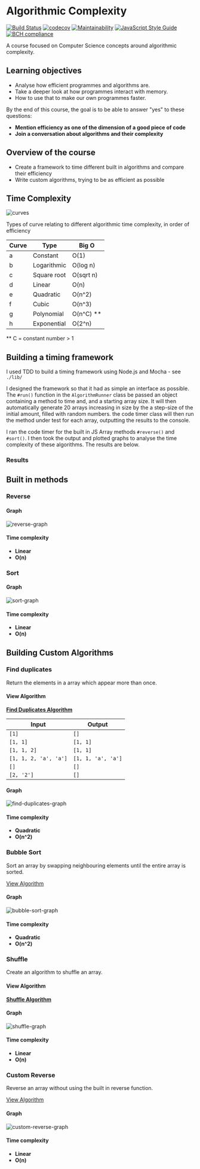 Algorithmic Complexity
======================

[![Build Status](https://travis-ci.com/AJ8GH/algorithmic-complexity.svg?branch=main)](https://travis-ci.com/AJ8GH/algorithmic-complexity) [![codecov](https://codecov.io/gh/AJ8GH/algorithmic-complexity/branch/main/graph/badge.svg?token=NIRGH88CMT)](https://codecov.io/gh/AJ8GH/algorithmic-complexity) [![Maintainability](https://api.codeclimate.com/v1/badges/632627257c17ccb5d748/maintainability)](https://codeclimate.com/github/AJ8GH/algorithmic-complexity/maintainability) [![JavaScript Style Guide](https://img.shields.io/badge/code_style-standard-brightgreen.svg)](https://standardjs.com) [![BCH compliance](https://bettercodehub.com/edge/badge/AJ8GH/algorithmic-complexity?branch=main)](https://bettercodehub.com/)


A course focused on Computer Science concepts around algorithmic complexity.

## Learning objectives

* Analyse how efficient programmes and algorithms are.
* Take a deeper look at how programmes interact with memory.
* How to use that to make our own programmes faster.


By the end of this course, the goal is to be able to answer "yes" to these questions:

* **Mention efficiency as one of the dimension of a good piece of code**
* **Join a conversation about algorithms and their complexity**

## Overview of the course

* Create a framework to time different built in algorithms and compare their efficiency
* Write custom algorithms, trying to be as efficient as possible

## Time Complexity

![curves](images/curves.png)

Types of curve relating to different algorithmic time complexity, in order of efficiency

Curve | Type         | Big O
------|--------------|------
a     | Constant     | O(1)
b     | Logarithmic  | O(log n)
c     | Square root  | O(sqrt n)
d     | Linear       | O(n)
e     | Quadratic    | O(n^2)
f     | Cubic        | O(n^3)
g     | Polynomial   | O(n^C) **
h     | Exponential  | O(2^n)

** C = constant number > 1

## Building a timing framework

I used TDD to build a timing framework using Node.js and Mocha - see `./lib/`

I designed the framework so that it had as simple an interface as possible. The `#run()` function in the `AlgorithmRunner` class be passed an object containing a method to time and, and a starting array size. It will then automatically generate 20 arrays increasing in size by the a step-size of the initial amount, filled with random numbers. the code timer class will then run the method under test for each array, outputting the results to the console.

I ran the code timer for the built in JS Array methods `#reverse()` and `#sort()`. I then took the output and plotted graphs to analyse the time complexity of these algorithms. The results are below.


### Results

## Built in methods

### Reverse

#### Graph

![reverse-graph](images/reverse-graph.png)

#### Time complexity
* **Linear**
* **O(n)**

### Sort

#### Graph
![sort-graph](images/sort-graph.png)

#### Time complexity
* **Linear**
* **O(n)**

## Building Custom Algorithms

### Find duplicates

Return the elements in a array which appear more than once.

#### View Algorithm
[**Find Duplicates Algorithm**](https://github.com/AJ8GH/algorithmic-complexity/blob/main/algorithms/lib/findDuplicates.js)

Input                    | Output
-------------------------|--------------
`[1]`                    | `[]`
`[1, 1]`                 | `[1, 1]`
`[1, 1, 2]`              | `[1, 1]`
`[1, 1, 2, 'a', 'a']`    | `[1, 1, 'a', 'a']`
`[]`                     | `[]`
`[2, '2']`               | `[]`

#### Graph
![find-duplicates-graph](images/find-duplicates-graph.png)

#### Time complexity
* **Quadratic**
* **O(n^2)**

### Bubble Sort

Sort an array by swapping neighbouring elements until the entire array is sorted.

[View Algorithm](https://github.com/AJ8GH/algorithmic-complexity/blob/main/algorithms/lib/bubbleSort.js)

#### Graph
![bubble-sort-graph](images/bubble-sort-graph.png)

#### Time complexity
* **Quadratic**
* **O(n^2)**

### Shuffle

Create an algorithm to shuffle an array.

#### View Algorithm
[**Shuffle Algorithm**](https://github.com/AJ8GH/algorithmic-complexity/blob/main/algorithms/lib/shuffle.js)

#### Graph

![shuffle-graph](images/shuffle-graph.png)

#### Time complexity
* **Linear**
* **O(n)**

### Custom Reverse

Reverse an array without using the built in reverse function.

[View Algorithm](https://github.com/AJ8GH/algorithmic-complexity/blob/main/algorithms/lib/reverse.js)

#### Graph
![custom-reverse-graph](images/custom-reverse-graph.png)

#### Time complexity
* **Linear**
* **O(n)**
